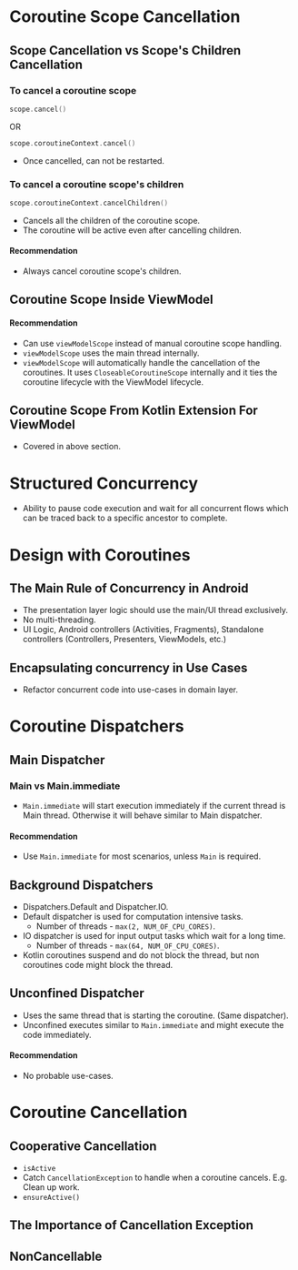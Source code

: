 # Coroutine Scope Cancellation

## Scope Cancellation vs Scope's Children Cancellation

### To cancel a coroutine scope

```kotlin
scope.cancel()
```

OR

```kotlin
scope.coroutineContext.cancel()
```

- Once cancelled, can not be restarted.

### To cancel a coroutine scope's children

```kotlin
scope.coroutineContext.cancelChildren()
```

- Cancels all the children of the coroutine scope.
- The coroutine will be active even after cancelling children.

#### Recommendation

- Always cancel coroutine scope's children.

## Coroutine Scope Inside ViewModel

#### Recommendation

- Can use `viewModelScope` instead of manual coroutine scope handling.
- `viewModelScope` uses the main thread internally.
- `viewModelScope` will automatically handle the cancellation of the coroutines.
  It uses `CloseableCoroutineScope` internally and it ties the coroutine lifecycle with the ViewModel lifecycle.

## Coroutine Scope From Kotlin Extension For ViewModel

- Covered in above section.

# Structured Concurrency

- Ability to pause code execution and wait for all concurrent flows which can be traced back to a specific ancestor to complete.

# Design with Coroutines

## The Main Rule of Concurrency in Android

- The presentation layer logic should use the main/UI thread exclusively.
- No multi-threading.
- UI Logic, Android controllers (Activities, Fragments), Standalone controllers (Controllers, Presenters, ViewModels, etc.)

## Encapsulating concurrency in Use Cases

- Refactor concurrent code into use-cases in domain layer.

# Coroutine Dispatchers

## Main Dispatcher

### Main vs Main.immediate

- `Main.immediate` will start execution immediately if the current thread is Main thread. Otherwise it will behave similar to Main dispatcher.

#### Recommendation

- Use `Main.immediate` for most scenarios, unless `Main` is required.

## Background Dispatchers

- Dispatchers.Default and Dispatcher.IO.
- Default dispatcher is used for computation intensive tasks.
  - Number of threads - `max(2, NUM_OF_CPU_CORES)`.
- IO dispatcher is used for input output tasks which wait for a long time.
  - Number of threads - `max(64, NUM_OF_CPU_CORES)`.
- Kotlin coroutines suspend and do not block the thread, but non coroutines code might block the thread.

## Unconfined Dispatcher

- Uses the same thread that is starting the coroutine. (Same dispatcher).
- Unconfined executes similar to `Main.immediate` and might execute the code immediately.

#### Recommendation

- No probable use-cases.

# Coroutine Cancellation

## Cooperative Cancellation

- `isActive`
- Catch `CancellationException` to handle when a coroutine cancels. E.g. Clean up work.
- `ensureActive()`

## The Importance of Cancellation Exception

## NonCancellable
